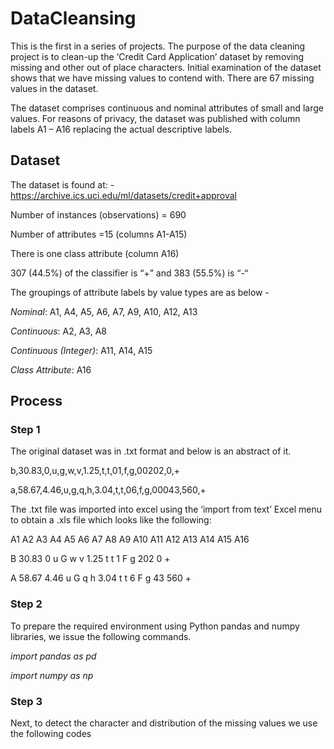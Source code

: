 # DataCleansing
This is the first in a series of projects. The purpose of the data cleaning project is to clean-up the ‘Credit Card Application’ dataset by removing missing and other out of place characters. Initial examination of the dataset shows that we have missing values to contend with. There are 67 missing values in the dataset.

The dataset comprises continuous and nominal attributes of small and large values. For reasons of privacy, the dataset was published with column labels A1 – A16 replacing the actual descriptive labels.


## Dataset
The dataset is found at: - https://archive.ics.uci.edu/ml/datasets/credit+approval 

Number of instances (observations) = 690

Number of attributes =15 (columns A1-A15)

There is one class attribute (column A16) 

307 (44.5%) of the classifier is “+” and 383 (55.5%) is “-“

The groupings of attribute labels by value types are as below - 

  *Nominal*:              A1, A4, A5, A6, A7, A9, A10, A12, A13
  
  *Continuous*:           A2, A3, A8
  
  *Continuous (Integer)*: A11, A14, A15
  
  *Class Attribute*:      A16


## Process

### Step 1

The original dataset was in .txt format and below is an abstract of it.

b,30.83,0,u,g,w,v,1.25,t,t,01,f,g,00202,0,+

a,58.67,4.46,u,g,q,h,3.04,t,t,06,f,g,00043,560,+

The .txt file was imported into excel using the ‘import from text’ Excel menu to obtain a .xls file which looks like the following:

A1 A2 A3 A4 A5 A6 A7 A8 A9 A10 A11 A12 A13 A14 A15 A16

B 30.83 0 u G w v 1.25 t t 1 F g 202 0 +

A 58.67 4.46 u G q h 3.04 t t 6 F g 43 560 +

### Step 2
To prepare the required environment using Python pandas and numpy libraries, we issue the following commands.

*import pandas as pd*

*import numpy as np*

### Step 3
Next, to detect the character and distribution of the missing values we use the following codes
